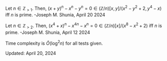 Let $n \in \mathbb{Z}_{>1}$. Then, $(x + y)^n - x^n - y^n = 0 \in (\mathbb{Z}/n)[x,y]/(x^2 - y^2 + 2, y^4 - x)$ iff $n$ is prime. -Joseph M. Shunia, April 20 2024

Let $n \in \mathbb{Z}_{>2}$. Then, $(x^4 + x)^n - x^{4n} - x^n = 0 \in (\mathbb{Z}/n)[x]/(x^8 - x^2 + 2)$ iff $n$ is prime. -Joseph M. Shunia, April 12 2024

Time complexity is $\tilde{O}(\log^2 n)$ for all tests given.

Updated: April 20, 2024
